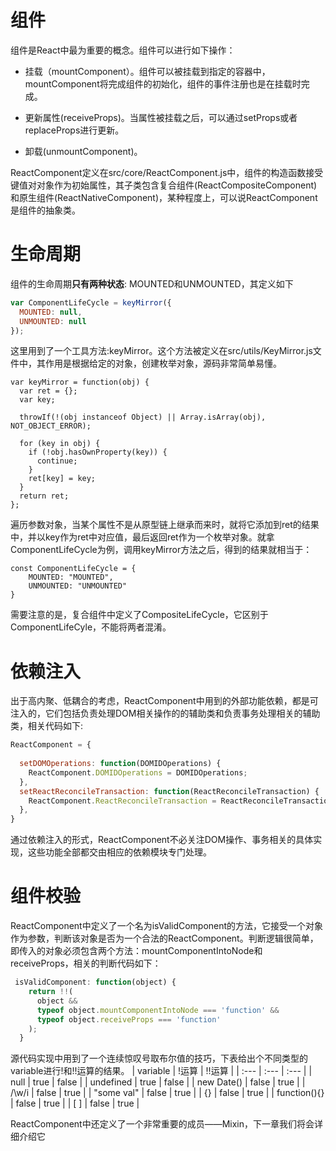 # 组件

组件是React中最为重要的概念。组件可以进行如下操作：
* 挂载（mountComponent）。组件可以被挂载到指定的容器中，mountComponent将完成组件的初始化，组件的事件注册也是在挂载时完成。

* 更新属性(receiveProps)。当属性被挂载之后，可以通过setProps或者replaceProps进行更新。

* 卸载(unmountComponent)。


ReactComponent定义在src/core/ReactComponent.js中，组件的构造函数接受键值对对象作为初始属性，其子类包含复合组件(ReactCompositeComponent)和原生组件(ReactNativeComponent)，某种程度上，可以说ReactComponent是组件的抽象类。

# 生命周期

组件的生命周期**只有两种状态**: MOUNTED和UNMOUNTED，其定义如下

```javascript
var ComponentLifeCycle = keyMirror({
  MOUNTED: null,
  UNMOUNTED: null
});
```

这里用到了一个工具方法:keyMirror。这个方法被定义在src/utils/KeyMirror.js文件中，其作用是根据给定的对象，创建枚举对象，源码非常简单易懂。

```
var keyMirror = function(obj) {
  var ret = {};
  var key;

  throwIf(!(obj instanceof Object) || Array.isArray(obj), NOT_OBJECT_ERROR);

  for (key in obj) {
    if (!obj.hasOwnProperty(key)) {
      continue;
    }
    ret[key] = key;
  }
  return ret;
};
```

遍历参数对象，当某个属性不是从原型链上继承而来时，就将它添加到ret的结果中，并以key作为ret中对应值，最后返回ret作为一个枚举对象。就拿ComponentLifeCycle为例，调用keyMirror方法之后，得到的结果就相当于：

```
const ComponentLifeCycle = {
    MOUNTED: "MOUNTED",
    UNMOUNTED: "UNMOUNTED"
}
```

需要注意的是，复合组件中定义了CompositeLifeCycle，它区别于ComponentLifeCyle，不能将两者混淆。

# 依赖注入

出于高内聚、低耦合的考虑，ReactComponent中用到的外部功能依赖，都是可注入的，它们包括负责处理DOM相关操作的的辅助类和负责事务处理相关的辅助类，相关代码如下:

```javascript
ReactComponent = {
  
  setDOMOperations: function(DOMIDOperations) {
    ReactComponent.DOMIDOperations = DOMIDOperations;
  },
  setReactReconcileTransaction: function(ReactReconcileTransaction) {
    ReactComponent.ReactReconcileTransaction = ReactReconcileTransaction;
  },
}
```

通过依赖注入的形式，ReactComponent不必关注DOM操作、事务相关的具体实现，这些功能全部都交由相应的依赖模块专门处理。

# 组件校验

ReactComponent中定义了一个名为isValidComponent的方法，它接受一个对象作为参数，判断该对象是否为一个合法的ReactComponent。判断逻辑很简单，即传入的对象必须包含两个方法：mountComponentIntoNode和receiveProps，相关的判断代码如下：
```javascript
 isValidComponent: function(object) {
    return !!(
      object &&
      typeof object.mountComponentIntoNode === 'function' &&
      typeof object.receiveProps === 'function'
    );
  }
```

源代码实现中用到了一个连续惊叹号取布尔值的技巧，下表给出个不同类型的variable进行!和!!运算的结果。
| variable | !运算 | !!运算 |
| :--- | :--- | :--- |
| null | true | false |
| undefined | true | false |
| new Date() | false | true |
| /\w/i | false | true |
| "some val" | false | true |
| {} | false | true |
| function(){} | false | true |
| [ ] | false | true |



ReactComponent中还定义了一个非常重要的成员——Mixin，下一章我们将会详细介绍它
